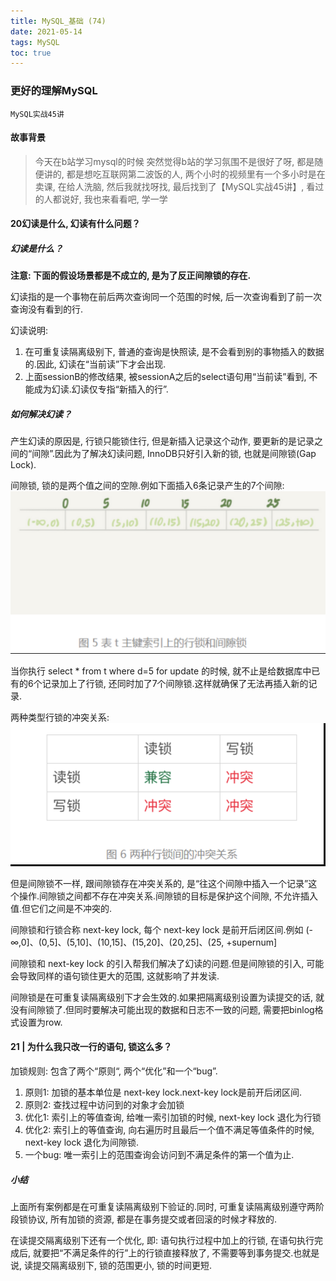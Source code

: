 ```yaml
---
title: MySQL_基础 (74)
date: 2021-05-14
tags: MySQL
toc: true
---
```


### 更好的理解MySQL
    MySQL实战45讲

<!-- more -->

#### 故事背景
> 今天在b站学习mysql的时候 突然觉得b站的学习氛围不是很好了呀, 都是随便讲的, 都是想吃互联网第二波饭的人, 两个小时的视频里有一个多小时是在卖课,  在给人洗脑, 然后我就找呀找, 最后找到了【MySQL实战45讲】, 看过的人都说好, 我也来看看吧, 学一学

#### 20幻读是什么, 幻读有什么问题？

##### 幻读是什么？

**注意: 下面的假设场景都是不成立的, 是为了反正间隙锁的存在.**

幻读指的是一个事物在前后两次查询同一个范围的时候, 后一次查询看到了前一次查询没有看到的行.

幻读说明: 

1. 在可重复读隔离级别下, 普通的查询是快照读, 是不会看到别的事物插入的数据的.因此, 幻读在“当前读”下才会出现.
2. 上面sessionB的修改结果, 被sessionA之后的select语句用“当前读”看到, 不能成为幻读.幻读仅专指“新插入的行”.


##### 如何解决幻读？

产生幻读的原因是, 行锁只能锁住行, 但是新插入记录这个动作, 要更新的是记录之间的“间隙”.因此为了解决幻读问题, InnoDB只好引入新的锁, 也就是间隙锁(Gap Lock).

间隙锁, 锁的是两个值之间的空隙.例如下面插入6条记录产生的7个间隙: 
![间隙锁](/img/20210514_1.png)

当你执行 select * from t where d=5 for update 的时候, 就不止是给数据库中已有的6个记录加上了行锁, 还同时加了7个间隙锁.这样就确保了无法再插入新的记录.

两种类型行锁的冲突关系: 
![两种类型行锁的冲突关系](/img/20210514_2.png)

但是间隙锁不一样, 跟间隙锁存在冲突关系的, 是“往这个间隙中插入一个记录”这个操作.间隙锁之间都不存在冲突关系.间隙锁的目标是保护这个间隙, 不允许插入值.但它们之间是不冲突的.

间隙锁和行锁合称 next-key lock, 每个 next-key lock 是前开后闭区间.例如  (-∞,0]、(0,5]、(5,10]、(10,15]、(15,20]、(20,25]、(25, +supernum]

间隙锁和 next-key lock 的引入帮我们解决了幻读的问题.但是间隙锁的引入, 可能会导致同样的语句锁住更大的范围, 这就影响了并发读.

间隙锁是在可重复读隔离级别下才会生效的.如果把隔离级别设置为读提交的话, 就没有间隙锁了.但同时要解决可能出现的数据和日志不一致的问题, 需要把binlog格式设置为row.

#### 21 | 为什么我只改一行的语句, 锁这么多？

加锁规则: 包含了两个“原则“, 两个“优化”和一个“bug”.

1. 原则1: 加锁的基本单位是 next-key lock.next-key lock是前开后闭区间.
2. 原则2: 查找过程中访问到的对象才会加锁
3. 优化1: 索引上的等值查询, 给唯一索引加锁的时候, next-key lock 退化为行锁
4. 优化2: 索引上的等值查询, 向右遍历时且最后一个值不满足等值条件的时候, next-key lock 退化为间隙锁.
5. 一个bug: 唯一索引上的范围查询会访问到不满足条件的第一个值为止.

##### 小结

上面所有案例都是在可重复读隔离级别下验证的.同时, 可重复读隔离级别遵守两阶段锁协议, 所有加锁的资源, 都是在事务提交或者回滚的时候才释放的.

在读提交隔离级别下还有一个优化, 即: 语句执行过程中加上的行锁, 在语句执行完成后, 就要把“不满足条件的行”上的行锁直接释放了, 不需要等到事务提交.也就是说, 读提交隔离级别下, 锁的范围更小, 锁的时间更短.
